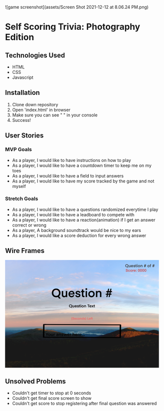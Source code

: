 ![game screenshot](assets/Screen Shot 2021-12-12 at 8.06.24 PM.png)
# Self Scoring Trivia: Photography Edition

## Technologies Used
- HTML
- CSS
- Javascript

## Installation

1. Clone down repository
2. Open 'index.html' in browser
3. Make sure you can see " " in your console
4. Success!

## User Stories

### MVP Goals

- As a player, I would like to have instructions on how to play
- As a player, I would like to have a countdown timer to keep me on my toes
- As a player, I would like to have a field to input answers
- As a player, I would like to have my score tracked by the game and not myself

### Stretch Goals

- As a player, I would like to have a questions randomized everytime I play
- As a player, I would like to have a leadboard to compete with
- As a player, I would like to have a reaction(animation) if I get an answer correct or wrong
- As a player, A background soundtrack would be nice to my ears
- As a player, I would like a score deduction for every wrong answer

## Wire Frames

![first mockup](assets/mockup1.png)

## Unsolved Problems

- Couldn't get timer to stop at 0 seconds
- Couldn't get final score screen to show
- Couldn't get score to stop registering after final question was answered